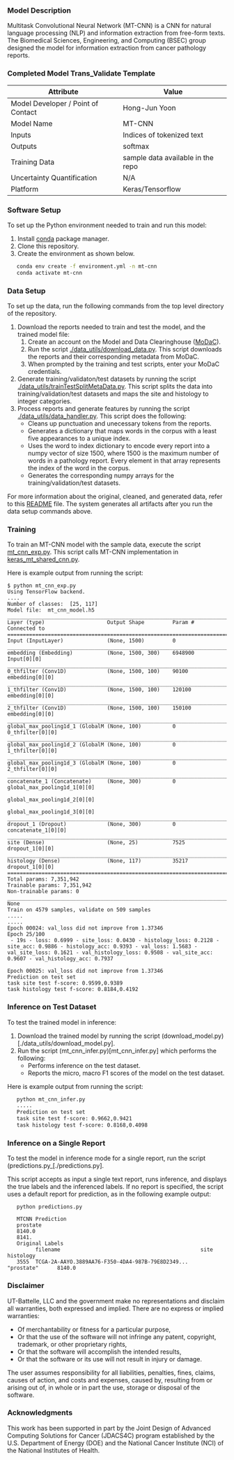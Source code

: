 ### Model Description
Multitask Convolutional Neural Network (MT-CNN) is a CNN for natural language processing (NLP) and information extraction from free-form texts. The Biomedical Sciences, Engineering, and Computing (BSEC) group designed the model for information extraction from cancer pathology reports.

### Completed Model Trans_Validate Template
| Attribute  | Value |
| ------------- | ------------- |
| Model Developer / Point of Contact  | Hong-Jun Yoon |
| Model Name | MT-CNN |
| Inputs  | Indices of tokenized text  |
| Outputs  | softmax  |
| Training Data  | sample data available in the repo  |
| Uncertainty Quantification  | N/A  |
| Platform  | Keras/Tensorflow   |

### Software Setup
To set up the Python environment needed to train and run this model:
1. Install [conda](https://docs.conda.io/en/latest/) package manager.
2. Clone this repository.
3. Create the environment as shown below.
```bash
   conda env create -f environment.yml -n mt-cnn
   conda activate mt-cnn
   ```
### Data Setup

To set up the data, run the following commands from the top level directory of the repository.
1. Download the reports needed to train and test the model, and the trained model file:
   1. Create an account on the Model and Data Clearinghouse ([MoDaC](https://modac.cancer.gov)). 
   2. Run the script  [./data_utils/download_data.py](./data_utils/download_data.py). This script downloads the reports and their corresponding metadata from MoDaC.
   3. When prompted by the training and test scripts, enter your MoDaC credentials.
2. Generate training/validaton/test datasets by running the script [./data_utils/trainTestSplitMetaData.py](./data_utils/trainTestSplitMetaData.py). This script splits the data into training/validation/test datasets and maps the site and histology to integer categories. 
3. Process reports and generate features by running the script [./data_utils/data_handler.py](./data_utils/data_handler.py). This script does the following: 
   * Cleans up punctuation and unecessary tokens from the reports.
   * Generates a dictionary that maps words in the corpus with a least five appearances to a unique index. 
   * Uses the word to index dictionary to encode every report into a numpy vector of size 1500, where 1500 is the maximum number of words in a pathology report. Every element in that array represents the index of the word in the corpus.
   * Generates the corresponding numpy arrays for the training/validation/test datasets.

For more information about the original, cleaned, and generated data, refer to this [README](./data/README.md) file. The system generates all artifacts after you run the data setup commands above.

### Training

To train an MT-CNN model with the sample data, execute the script [mt_cnn_exp.py](./mt_cnn_exp.py). This script calls MT-CNN implementation in [keras_mt_shared_cnn.py](./keras_mt_shared_cnn.py). 

Here is example output from running the script:

```
$ python mt_cnn_exp.py
Using TensorFlow backend.
....
Number of classes:  [25, 117]
Model file:  mt_cnn_model.h5
__________________________________________________________________________________________________
Layer (type)                    Output Shape         Param #     Connected to                     
==================================================================================================
Input (InputLayer)              (None, 1500)         0                                            
__________________________________________________________________________________________________
embedding (Embedding)           (None, 1500, 300)    6948900     Input[0][0]                      
__________________________________________________________________________________________________
0_thfilter (Conv1D)             (None, 1500, 100)    90100       embedding[0][0]                  
__________________________________________________________________________________________________
1_thfilter (Conv1D)             (None, 1500, 100)    120100      embedding[0][0]                  
__________________________________________________________________________________________________
2_thfilter (Conv1D)             (None, 1500, 100)    150100      embedding[0][0]                  
__________________________________________________________________________________________________
global_max_pooling1d_1 (GlobalM (None, 100)          0           0_thfilter[0][0]                 
__________________________________________________________________________________________________
global_max_pooling1d_2 (GlobalM (None, 100)          0           1_thfilter[0][0]                 
__________________________________________________________________________________________________
global_max_pooling1d_3 (GlobalM (None, 100)          0           2_thfilter[0][0]                 
__________________________________________________________________________________________________
concatenate_1 (Concatenate)     (None, 300)          0           global_max_pooling1d_1[0][0]     
                                                                 global_max_pooling1d_2[0][0]     
                                                                 global_max_pooling1d_3[0][0]     
__________________________________________________________________________________________________
dropout_1 (Dropout)             (None, 300)          0           concatenate_1[0][0]              
__________________________________________________________________________________________________
site (Dense)                    (None, 25)           7525        dropout_1[0][0]                  
__________________________________________________________________________________________________
histology (Dense)               (None, 117)          35217       dropout_1[0][0]                  
==================================================================================================
Total params: 7,351,942
Trainable params: 7,351,942
Non-trainable params: 0
__________________________________________________________________________________________________
None
Train on 4579 samples, validate on 509 samples
.....
.....
Epoch 00024: val_loss did not improve from 1.37346
Epoch 25/100
 - 19s - loss: 0.6999 - site_loss: 0.0430 - histology_loss: 0.2128 - site_acc: 0.9886 - histology_acc: 0.9393 - val_loss: 1.5683 - val_site_loss: 0.1621 - val_histology_loss: 0.9508 - val_site_acc: 0.9607 - val_histology_acc: 0.7937

Epoch 00025: val_loss did not improve from 1.37346
Prediction on test set 
task site test f-score: 0.9599,0.9389
task histology test f-score: 0.8184,0.4192
```

### Inference on Test Dataset
To test the trained model in inference:
1. Download the trained model by running the script (download_model.py)[./data_utils/download_model.py]. 
2. Run the script (mt_cnn_infer.py)[mt_cnn_infer.py] which performs the following:
   * Performs inference on the test dataset.
   * Reports the micro, macro F1 scores of the model on the test dataset.

Here is example output from running the script:

```bash
   python mt_cnn_infer.py
   .....
   Prediction on test set 
   task site test f-score: 0.9662,0.9421
   task histology test f-score: 0.8168,0.4098
   ```

### Inference on a Single Report
To test the model in inference mode for a single report, run the script (predictions.py_[./predictions.py]. 

This script accepts as input a single text report, runs inference, and displays the true labels and the inferenced labels. If no report is specified, the script uses a default report for prediction, as in the following example output: 

```
   python predictions.py
   
   MTCNN Prediction
   prostate
   8140.0
   8141.
   Original Labels
         filename                                             site            histology
   3555  TCGA-2A-AAYO.3889AA76-F350-4DA4-987B-79E8D2349...    "prostate"      8140.0

```

### Disclaimer
UT-Battelle, LLC and the government make no representations and disclaim all warranties, both expressed and implied. There are no express or implied warranties:
* Of merchantability or fitness for a particular purpose, 
* Or that the use of the software will not infringe any patent, copyright, trademark, or other proprietary rights, 
* Or that the software will accomplish the intended results, 
* Or that the software or its use will not result in injury or damage. 

The user assumes responsibility for all liabilities, penalties, fines, claims, causes of action, and costs and expenses, caused by, resulting from or arising out of, in whole or in part the use, storage or disposal of the software.


### Acknowledgments
This work has been supported in part by the Joint Design of Advanced Computing Solutions for Cancer (JDACS4C) program established by the U.S. Department of Energy (DOE) and the National Cancer Institute (NCI) of the National Institutes of Health.
